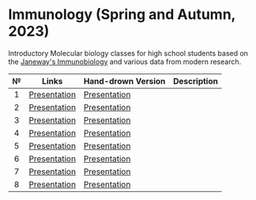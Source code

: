 # Immunology (Spring and Autumn, 2023)

Introductory Molecular biology classes for high school students based on the [Janeway's Immunobiology](https://disk.yandex.ru/i/yxtCqMzjfZwCoA) and various data from modern research. 

| № | Links | Hand-drown Version | Description | 
| :-----: | :-----: | :----- | :----- |
| 1 | [Presentation]() | [Presentation]() |  |
| 2 | [Presentation]() | [Presentation]() |  |
| 3 | [Presentation]() | [Presentation]() |  |
| 4 | [Presentation]() | [Presentation]() |  |
| 5 | [Presentation]() | [Presentation]() |  |
| 6 | [Presentation]() | [Presentation]() |  |
| 7 | [Presentation]() | [Presentation]() |  |
| 8 | [Presentation]() | [Presentation]() |  |
